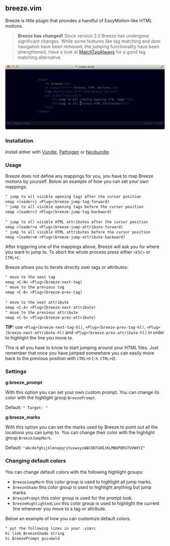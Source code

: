 ## breeze.vim

Breeze is little plugin that provides a handful of EasyMotion-like HTML motions.

> **Breeze has changed!**
Since version 2.0 Breeze has undergone significant changes. While some features like tag matching and dom navigation have been removed, the jumping functionality have been strengthened. Have a look at [MatchTagAlways](https://github.com/Valloric/MatchTagAlways) for a good tag matching alternative.

![Preview](_assets/preview.gif "Preview.")

### Installation

Install either with [Vundle](https://github.com/gmarik/vundle), [Pathogen](https://github.com/tpope/vim-pathogen) or [Neobundle](https://github.com/Shougo/neobundle.vim).

### Usage

Breeze does not define any mappings for you, you have to map Breeze motions by yourself. Below an example of how you can set your own mappings:

```vim
" jump to all visible opening tags after the cursor position
nmap <leader>j <Plug>(breeze-jump-tag-forward)
" jump to all visible opening tags before the cursor position
nmap <leader>J <Plug>(breeze-jump-tag-backward)

" jump to all visible HTML attributes after the cursor position
nmap <leader>a <Plug>(breeze-jump-attribute-forward)
" jump to all visible HTML attributes before the cursor position
nmap <leader>A <Plug>(breeze-jump-attribute-backward)
```

After triggering one of the mappings above, Breeze will ask you for where you want to jump to. To abort the whole process press either `<ESC>` or `CTRL+C`.

Breeze allows you to iterate directly over tags or attributes:

```vim
" move to the next tag
nmap <C-N> <Plug>(breeze-next-tag)
" move to the previous tag
nmap <C-B> <Plug>(breeze-prev-tag)

" move to the next attribute
nmap <C-A> <Plug>(breeze-next-attribute)
" move to the previous attribute
nmap <C-S> <Plug>(breeze-prev-attribute)
```

**TIP:** use `<Plug>(breeze-next-tag-hl)`, `<Plug>(breeze-prev-tag-hl)`, `<Plug>(breeze-next-attribute-hl)` and `<Plug>(breeze-prev-attribute-hl)` in order to highlight the line you move to.

This is all you have to know to start jumping around your HTML files. Just remember that once you have jumped somewhere you can easily move back to the previous position with `CTRL+O` (`:h CTRL+O`).

### Settings

**g:breeze\_prompt**

With this option you can set your own custom prompt. You can change its color with the highlight group `BreezePrompt`.

Default: `" Target: "`

**g:breeze\_marks**

With this option you can set the marks used by Breeze to point out all the locations you can jump to. You can change their color with the highlight group `BreezeJumpMark`.

Default: `"abcdefghijklmnopqrstuvwxyzABCDEFGHIJKLMNOPQRSTUVWXYZ"`

### Changing default colors

You can change default colors with the following highlight groups:

- `BreezeJumpMark` this color group is used to highlight all jump marks.
- `BreezeShade` this color group is used to highlight anything but jump marks.
- `BreezePrompt` this color group is used for the prompt look.
- `BreezeHighlightedLine` this color group is used to highlight the current line whenever you move to a tag or attribute.

Below an example of how you can customize default colors:

```vim
" put the following lines in your .vimrc
hi link BreezeShade String
hi BreezePrompt gui=bold
```
